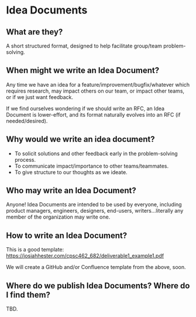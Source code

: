 # Idea Documents

## What are they?

A short structured format, designed to help facilitate group/team problem-solving.

## When might we write an Idea Document?

Any time we have an idea for a feature/improvement/bugfix/whatever which requires research, may impact others on our team, or impact other teams, or if we just want feedback.

If we find ourselves wondering if we should write an RFC, an Idea Document is lower-effort, and its format naturally evolves into an RFC (if needed/desired).

## Why would we write an idea document?

- To solicit solutions and other feedback early in the problem-solving process.
- To communicate impact/importance to other teams/teammates.
- To give structure to our thoughts as we ideate.

## Who may write an Idea Document?

Anyone! Idea Documents are intended to be used by everyone, including product managers, engineers, designers, end-users, writers…literally any member of the organization may write one.

## How to write an Idea Document?

This is a good template: https://josiahhester.com/cpsc462_682/deliverable1_example1.pdf

We will create a GitHub and/or Confluence template from the above, soon.

## Where do we publish Idea Documents? Where do I find them?

TBD.
<!--stackedit_data:
eyJoaXN0b3J5IjpbLTE2MDA2NTY4NzddfQ==
-->